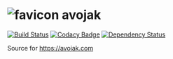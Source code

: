 # ![favicon][1] avojak

[![Build Status](https://travis-ci.org/avojak/avojak.svg?branch=master)](https://travis-ci.org/avojak/avojak) 
[![Codacy Badge](https://api.codacy.com/project/badge/Grade/830f79687a734c2aa5e11ae392f5d665)](https://www.codacy.com/app/avojak/avojak?utm_source=github.com&amp;utm_medium=referral&amp;utm_content=avojak/avojak&amp;utm_campaign=Badge_Grade) 
[![Dependency Status](https://beta.gemnasium.com/badges/github.com/avojak/avojak.svg)](https://beta.gemnasium.com/projects/github.com/avojak/avojak)

Source for https://avojak.com

[1]: https://github.com/avojak/avojak/blob/master/public/assets/img/favicon/favicon.png
